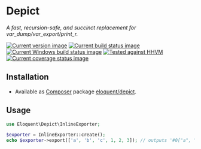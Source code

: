 # Depict

*A fast, recursion-safe, and succinct replacement for var_dump/var_export/print_r.*

[![Current version image][version-image]][current version]
[![Current build status image][build-image]][current build status]
[![Current Windows build status image][windows-build-image]][current windows build status]
[![Tested against HHVM][hhvm-image]][current hhvm build status]
[![Current coverage status image][coverage-image]][current coverage status]

[build-image]: https://img.shields.io/travis/eloquent/depict/master.svg?style=flat-square "Current build status for the master branch"
[coverage-image]: https://img.shields.io/codecov/c/github/eloquent/depict/master.svg?style=flat-square "Current test coverage for the master branch"
[current build status]: https://travis-ci.org/eloquent/depict
[current coverage status]: https://codecov.io/github/eloquent/depict
[current hhvm build status]: https://travis-ci.org/eloquent/depict
[current version]: https://packagist.org/packages/eloquent/depict
[current windows build status]: https://ci.appveyor.com/project/eloquent/depict
[hhvm-image]: https://img.shields.io/badge/hhvm-tested-brightgreen.svg?style=flat-square "Tested against HHVM"
[version-image]: https://img.shields.io/packagist/v/eloquent/depict.svg?style=flat-square "This project uses semantic versioning"
[windows-build-image]: https://img.shields.io/appveyor/ci/eloquent/depict/master.svg?label=windows&style=flat-square "Current Windows build status for the master branch"

## Installation

- Available as [Composer] package [eloquent/depict].

[composer]: http://getcomposer.org/
[eloquent/depict]: https://packagist.org/packages/eloquent/depict

## Usage

```php
use Eloquent\Depict\InlineExporter;

$exporter = InlineExporter::create();
echo $exporter->export(['a', 'b', 'c', 1, 2, 3]); // outputs '#0["a", "b", "c", 1, 2, 3]'
```
